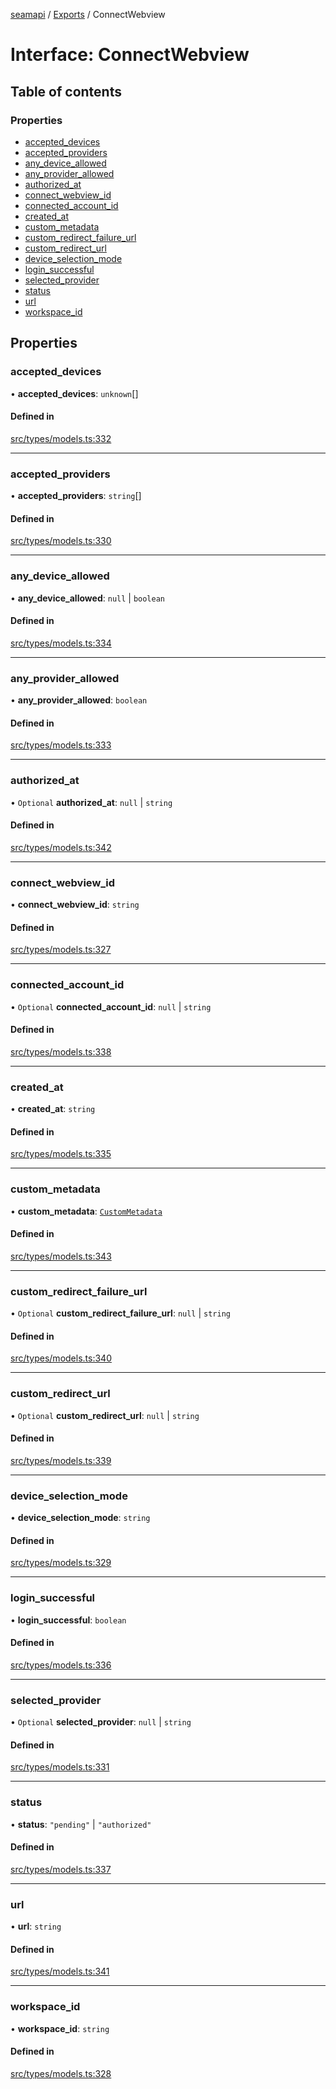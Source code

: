 [seamapi](../README.md) / [Exports](../modules.md) / ConnectWebview

# Interface: ConnectWebview

## Table of contents

### Properties

- [accepted\_devices](ConnectWebview.md#accepted_devices)
- [accepted\_providers](ConnectWebview.md#accepted_providers)
- [any\_device\_allowed](ConnectWebview.md#any_device_allowed)
- [any\_provider\_allowed](ConnectWebview.md#any_provider_allowed)
- [authorized\_at](ConnectWebview.md#authorized_at)
- [connect\_webview\_id](ConnectWebview.md#connect_webview_id)
- [connected\_account\_id](ConnectWebview.md#connected_account_id)
- [created\_at](ConnectWebview.md#created_at)
- [custom\_metadata](ConnectWebview.md#custom_metadata)
- [custom\_redirect\_failure\_url](ConnectWebview.md#custom_redirect_failure_url)
- [custom\_redirect\_url](ConnectWebview.md#custom_redirect_url)
- [device\_selection\_mode](ConnectWebview.md#device_selection_mode)
- [login\_successful](ConnectWebview.md#login_successful)
- [selected\_provider](ConnectWebview.md#selected_provider)
- [status](ConnectWebview.md#status)
- [url](ConnectWebview.md#url)
- [workspace\_id](ConnectWebview.md#workspace_id)

## Properties

### accepted\_devices

• **accepted\_devices**: `unknown`[]

#### Defined in

[src/types/models.ts:332](https://github.com/seamapi/javascript/blob/main/src/types/models.ts#L332)

___

### accepted\_providers

• **accepted\_providers**: `string`[]

#### Defined in

[src/types/models.ts:330](https://github.com/seamapi/javascript/blob/main/src/types/models.ts#L330)

___

### any\_device\_allowed

• **any\_device\_allowed**: ``null`` \| `boolean`

#### Defined in

[src/types/models.ts:334](https://github.com/seamapi/javascript/blob/main/src/types/models.ts#L334)

___

### any\_provider\_allowed

• **any\_provider\_allowed**: `boolean`

#### Defined in

[src/types/models.ts:333](https://github.com/seamapi/javascript/blob/main/src/types/models.ts#L333)

___

### authorized\_at

• `Optional` **authorized\_at**: ``null`` \| `string`

#### Defined in

[src/types/models.ts:342](https://github.com/seamapi/javascript/blob/main/src/types/models.ts#L342)

___

### connect\_webview\_id

• **connect\_webview\_id**: `string`

#### Defined in

[src/types/models.ts:327](https://github.com/seamapi/javascript/blob/main/src/types/models.ts#L327)

___

### connected\_account\_id

• `Optional` **connected\_account\_id**: ``null`` \| `string`

#### Defined in

[src/types/models.ts:338](https://github.com/seamapi/javascript/blob/main/src/types/models.ts#L338)

___

### created\_at

• **created\_at**: `string`

#### Defined in

[src/types/models.ts:335](https://github.com/seamapi/javascript/blob/main/src/types/models.ts#L335)

___

### custom\_metadata

• **custom\_metadata**: [`CustomMetadata`](../modules.md#custommetadata)

#### Defined in

[src/types/models.ts:343](https://github.com/seamapi/javascript/blob/main/src/types/models.ts#L343)

___

### custom\_redirect\_failure\_url

• `Optional` **custom\_redirect\_failure\_url**: ``null`` \| `string`

#### Defined in

[src/types/models.ts:340](https://github.com/seamapi/javascript/blob/main/src/types/models.ts#L340)

___

### custom\_redirect\_url

• `Optional` **custom\_redirect\_url**: ``null`` \| `string`

#### Defined in

[src/types/models.ts:339](https://github.com/seamapi/javascript/blob/main/src/types/models.ts#L339)

___

### device\_selection\_mode

• **device\_selection\_mode**: `string`

#### Defined in

[src/types/models.ts:329](https://github.com/seamapi/javascript/blob/main/src/types/models.ts#L329)

___

### login\_successful

• **login\_successful**: `boolean`

#### Defined in

[src/types/models.ts:336](https://github.com/seamapi/javascript/blob/main/src/types/models.ts#L336)

___

### selected\_provider

• `Optional` **selected\_provider**: ``null`` \| `string`

#### Defined in

[src/types/models.ts:331](https://github.com/seamapi/javascript/blob/main/src/types/models.ts#L331)

___

### status

• **status**: ``"pending"`` \| ``"authorized"``

#### Defined in

[src/types/models.ts:337](https://github.com/seamapi/javascript/blob/main/src/types/models.ts#L337)

___

### url

• **url**: `string`

#### Defined in

[src/types/models.ts:341](https://github.com/seamapi/javascript/blob/main/src/types/models.ts#L341)

___

### workspace\_id

• **workspace\_id**: `string`

#### Defined in

[src/types/models.ts:328](https://github.com/seamapi/javascript/blob/main/src/types/models.ts#L328)
